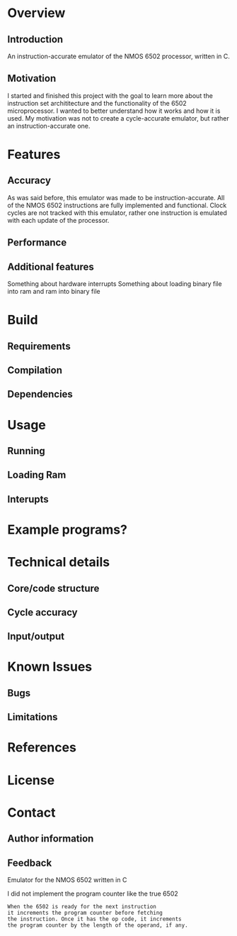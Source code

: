# Overview

## Introduction
An instruction-accurate emulator of the NMOS 6502 processor, written in C.

## Motivation
I started and finished this project with the goal to learn more about the instruction set archititecture and the functionality of the 6502 microprocessor. I wanted to better understand how it works and how it is used. My motivation was not to create a cycle-accurate emulator, but rather an instruction-accurate one.

# Features

## Accuracy
As was said before, this emulator was made to be instruction-accurate. All of the NMOS 6502 instructions are fully
implemented and functional. Clock cycles are not tracked with this emulator, rather one instruction is emulated with
each update of the processor.

## Performance

## Additional features

Something about hardware interrupts
Something about loading binary file into ram and ram into binary file

# Build

## Requirements

## Compilation

## Dependencies

# Usage

## Running

## Loading Ram

## Interupts

# Example programs?

# Technical details

## Core/code structure

## Cycle accuracy

## Input/output

# Known Issues

## Bugs

## Limitations

# References

# License

# Contact

## Author information

## Feedback
Emulator for the NMOS 6502 written in C

I did not implement the program counter like the true 6502
	
	When the 6502 is ready for the next instruction 
	it increments the program counter before fetching 
	the instruction. Once it has the op code, it increments 
	the program counter by the length of the operand, if any. 
